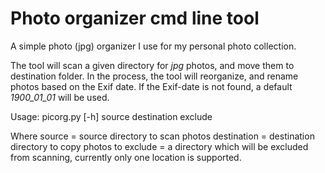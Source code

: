# Photo organizer cmd line tool
A simple photo (jpg) organizer I use for my personal photo collection.

The tool will scan a given directory for *jpg* photos, and move them to destination folder. In the process, the tool will
reorganize, and rename photos based on the Exif date. If the Exif-date is not found, a default *1900_01_01* will be used.


Usage: picorg.py [-h] source destination exclude

Where source = source directory to scan photos
destination = destination directory to copy photos to
exclude = a directory which will be excluded from scanning, currently only one location is supported.
